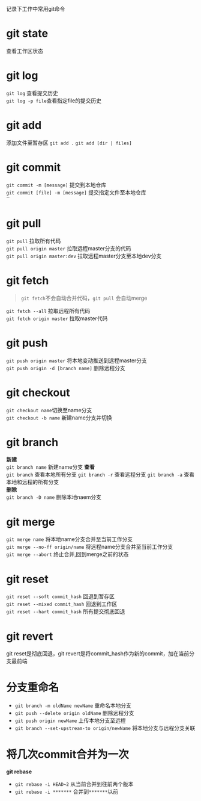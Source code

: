 记录下工作中常用git命令

# git state
查看工作区状态

# git log  

`git log` 查看提交历史   
`git log -p file`查看指定file的提交历史   

# git add 

添加文件至暂存区 
`git add .`
`git add [dir | files]`

# git commit   

`git commit -m [message]` 提交到本地仓库  
`git commit [file] -m [message]` 提交指定文件至本地仓库    
``

# git pull

`git pull` 拉取所有代码    
`git pull origin master` 拉取远程master分支的代码   
`git pull origin master:dev` 拉取远程master分支至本地dev分支   

# git fetch  
> `git fetch`不会自动合并代码，`git pull` 会自动merge  

`git fetch --all` 拉取远程所有代码  
`git fetch origin master` 拉取master代码

# git push 

`git push origin master` 将本地变动推送到远程master分支   
`git push origin -d [branch name]` 删除远程分支


# git checkout  

`git checkout name`切换至name分支   
`git checkout -b name` 新建name分支并切换   

# git branch  

**新建**   
`git branch name` 新建name分支
**查看**    
`git branch` 查看本地所有分支
`git branch -r` 查看远程分支
`git branch -a` 查看本地和远程的所有分支  
**删除**   
`git branch -D name` 删除本地naem分支  


# git merge  

`git merge name` 将本地name分支合并至当前工作分支   
`git merge --no-ff origin/name` 将远程name分支合并至当前工作分支  
`git merge --abort`  终止合并,回到merge之前的状态  


# git reset   

`git reset --soft commit_hash` 回退到暂存区    
`git reset --mixed commit_hash` 回退到工作区  
`git reset --hart commit_hash` 所有提交彻底回退   

# git revert 

git reset是彻底回退，git revert是将commit_hash作为新的commit，加在当前分支最前端



# 分支重命名

 * `git branch -m oldName newName` 重命名本地分支   
 * `git push --delete origin oldName` 删除远程分支   
 * `git push origin newName` 上传本地分支至远程   
 * `git branch --set-upstream-to origin/newName` 将本地分支与远程分支关联  
 

# 将几次commit合并为一次

 **git rebase**   

 * `git rebase -i HEAD~2` 从当前合并到往前两个版本
 * `git rebase -i *******` 合并到`*******`以前
